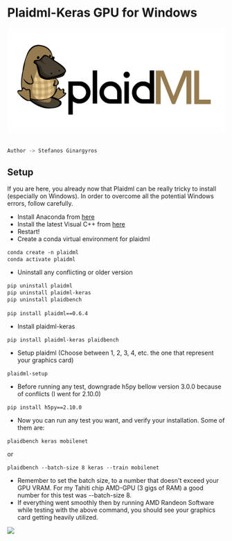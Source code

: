 # Plaidml-Keras GPU for Windows

<img src='https://github.com/stefgina/amd-gpu-acelleration-windows/blob/main/plaid-final.png' width=500>

```python

Author -> Stefanos Ginargyros

```
## Setup

If you are here, you already now that Plaidml can be really tricky to install (especially on Windows). In order to overcome all the potential Windows errors, follow carefully.

- Install Anaconda from [here](https://docs.anaconda.com/anaconda/install/windows/)
- Install the latest Visual C++ from [here](https://support.microsoft.com/en-us/topic/the-latest-supported-visual-c-downloads-2647da03-1eea-4433-9aff-95f26a218cc0)
- Restart!
- Create a conda virtual environment for plaidml

```
conda create -n plaidml
conda activate plaidml
```

- Uninstall any conflicting or older version

```
pip uninstall plaidml
pip uninstall plaidml-keras
pip uninstall plaidbench

pip install plaidml==0.6.4
```

- Install plaidml-keras
```
pip install plaidml-keras plaidbench
```
- Setup plaidml (Choose between 1, 2, 3, 4, etc. the one that represent your graphics card)
```
plaidml-setup
```
- Before running any test, downgrade h5py bellow version 3.0.0 because of conflicts (I went for 2.10.0)
```
pip install h5py==2.10.0
```
- Now you can run any test you want, and verify your installation. Some of them are:

```
plaidbench keras mobilenet
```
or
```
plaidbench --batch-size 8 keras --train mobilenet
```
- Remember to set the batch size, to a number that doesn't exceed your GPU VRAM. For my Tahiti chip AMD-GPU (3 gigs of RAM) a good number for this test was --batch-size 8.
- If everything went smoothly then by running AMD Randeon Software while testing with the above command, you should see your graphics card getting heavily utilized.

<img src='https://github.com/stefgina/plaidml-keras-AMD-GPU/blob/main/plaidml4.png'>


